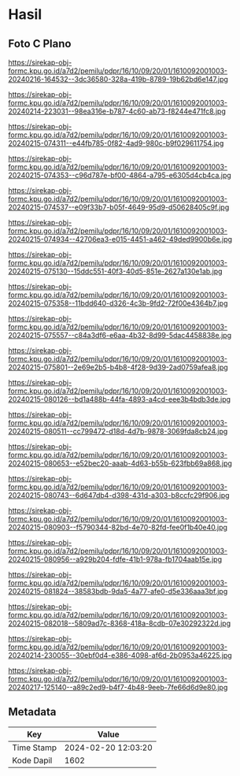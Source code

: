 # Hasil

## Foto C Plano

https://sirekap-obj-formc.kpu.go.id/a7d2/pemilu/pdpr/16/10/09/20/01/1610092001003-20240216-164532--3dc36580-328a-419b-8789-19b62bd6e147.jpg

https://sirekap-obj-formc.kpu.go.id/a7d2/pemilu/pdpr/16/10/09/20/01/1610092001003-20240214-223031--98ea316e-b787-4c60-ab73-f8244e471fc8.jpg

https://sirekap-obj-formc.kpu.go.id/a7d2/pemilu/pdpr/16/10/09/20/01/1610092001003-20240215-074311--e44fb785-0f82-4ad9-980c-b9f029611754.jpg

https://sirekap-obj-formc.kpu.go.id/a7d2/pemilu/pdpr/16/10/09/20/01/1610092001003-20240215-074353--c96d787e-bf00-4864-a795-e6305d4cb4ca.jpg

https://sirekap-obj-formc.kpu.go.id/a7d2/pemilu/pdpr/16/10/09/20/01/1610092001003-20240215-074537--e09f33b7-b05f-4649-95d9-d50628405c9f.jpg

https://sirekap-obj-formc.kpu.go.id/a7d2/pemilu/pdpr/16/10/09/20/01/1610092001003-20240215-074934--42706ea3-e015-4451-a462-49ded9900b6e.jpg

https://sirekap-obj-formc.kpu.go.id/a7d2/pemilu/pdpr/16/10/09/20/01/1610092001003-20240215-075130--15ddc551-40f3-40d5-851e-2627a130e1ab.jpg

https://sirekap-obj-formc.kpu.go.id/a7d2/pemilu/pdpr/16/10/09/20/01/1610092001003-20240215-075358--11bdd640-d326-4c3b-9fd2-72f00e4364b7.jpg

https://sirekap-obj-formc.kpu.go.id/a7d2/pemilu/pdpr/16/10/09/20/01/1610092001003-20240215-075557--c84a3df6-e6aa-4b32-8d99-5dac4458838e.jpg

https://sirekap-obj-formc.kpu.go.id/a7d2/pemilu/pdpr/16/10/09/20/01/1610092001003-20240215-075801--2e69e2b5-b4b8-4f28-9d39-2ad0759afea8.jpg

https://sirekap-obj-formc.kpu.go.id/a7d2/pemilu/pdpr/16/10/09/20/01/1610092001003-20240215-080126--bd1a488b-44fa-4893-a4cd-eee3b4bdb3de.jpg

https://sirekap-obj-formc.kpu.go.id/a7d2/pemilu/pdpr/16/10/09/20/01/1610092001003-20240215-080511--cc799472-d18d-4d7b-9878-3069fda8cb24.jpg

https://sirekap-obj-formc.kpu.go.id/a7d2/pemilu/pdpr/16/10/09/20/01/1610092001003-20240215-080653--e52bec20-aaab-4d63-b55b-623fbb69a868.jpg

https://sirekap-obj-formc.kpu.go.id/a7d2/pemilu/pdpr/16/10/09/20/01/1610092001003-20240215-080743--6d647db4-d398-431d-a303-b8ccfc29f906.jpg

https://sirekap-obj-formc.kpu.go.id/a7d2/pemilu/pdpr/16/10/09/20/01/1610092001003-20240215-080903--f5790344-82bd-4e70-82fd-fee0f1b40e40.jpg

https://sirekap-obj-formc.kpu.go.id/a7d2/pemilu/pdpr/16/10/09/20/01/1610092001003-20240215-080956--a929b204-fdfe-41b1-978a-fb1704aab15e.jpg

https://sirekap-obj-formc.kpu.go.id/a7d2/pemilu/pdpr/16/10/09/20/01/1610092001003-20240215-081824--38583bdb-9da5-4a77-afe0-d5e336aaa3bf.jpg

https://sirekap-obj-formc.kpu.go.id/a7d2/pemilu/pdpr/16/10/09/20/01/1610092001003-20240215-082018--5809ad7c-8368-418a-8cdb-07e30292322d.jpg

https://sirekap-obj-formc.kpu.go.id/a7d2/pemilu/pdpr/16/10/09/20/01/1610092001003-20240214-230055--30ebf0d4-e386-4098-af6d-2b0953a46225.jpg

https://sirekap-obj-formc.kpu.go.id/a7d2/pemilu/pdpr/16/10/09/20/01/1610092001003-20240217-125140--a89c2ed9-b4f7-4b48-9eeb-7fe66d6d9e80.jpg


## Metadata

| Key        | Value               |
| ---------- | ------------------- |
| Time Stamp | 2024-02-20 12:03:20 |
| Kode Dapil | 1602                |



